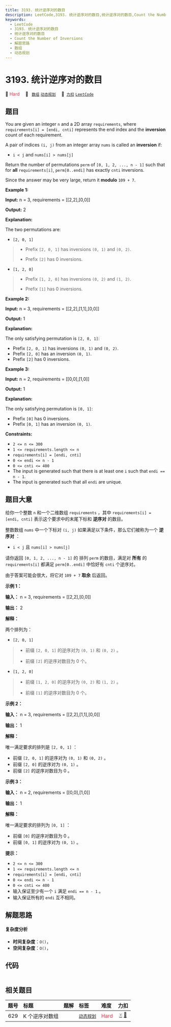 ```yaml
---
title: 3193. 统计逆序对的数目
description: LeetCode,3193. 统计逆序对的数目,统计逆序对的数目,Count the Number of Inversions,解题思路,数组,动态规划
keywords:
  - LeetCode
  - 3193. 统计逆序对的数目
  - 统计逆序对的数目
  - Count the Number of Inversions
  - 解题思路
  - 数组
  - 动态规划
---
```


# 3193. 统计逆序对的数目

🔴 <font color=#ff334b>Hard</font>&emsp; 🔖&ensp; [`数组`](/tag/array.md) [`动态规划`](/tag/dynamic-programming.md)&emsp; 🔗&ensp;[`力扣`](https://leetcode.cn/problems/count-the-number-of-inversions) [`LeetCode`](https://leetcode.com/problems/count-the-number-of-inversions)

## 题目

You are given an integer `n` and a 2D array `requirements`, where
`requirements[i] = [endi, cnti]` represents the end index and the
**inversion** count of each requirement.

A pair of indices `(i, j)` from an integer array `nums` is called an
**inversion** if:

  * `i < j` and `nums[i] > nums[j]`

Return the number of permutations `perm` of `[0, 1, 2, ..., n - 1]` such that
for **all** `requirements[i]`, `perm[0..endi]` has exactly `cnti` inversions.

Since the answer may be very large, return it **modulo** `109 + 7`.



**Example 1:**

**Input:** n = 3, requirements = [[2,2],[0,0]]

**Output:** 2

**Explanation:**

The two permutations are:

  * `[2, 0, 1]`
> 
> * Prefix `[2, 0, 1]` has inversions `(0, 1)` and `(0, 2)`.
> 
> * Prefix `[2]` has 0 inversions.
  * `[1, 2, 0]`
> 
> * Prefix `[1, 2, 0]` has inversions `(0, 2)` and `(1, 2)`.
> 
> * Prefix `[1]` has 0 inversions.

**Example 2:**

**Input:** n = 3, requirements = [[2,2],[1,1],[0,0]]

**Output:** 1

**Explanation:**

The only satisfying permutation is `[2, 0, 1]`:

  * Prefix `[2, 0, 1]` has inversions `(0, 1)` and `(0, 2)`.
  * Prefix `[2, 0]` has an inversion `(0, 1)`.
  * Prefix `[2]` has 0 inversions.

**Example 3:**

**Input:** n = 2, requirements = [[0,0],[1,0]]

**Output:** 1

**Explanation:**

The only satisfying permutation is `[0, 1]`:

  * Prefix `[0]` has 0 inversions.
  * Prefix `[0, 1]` has an inversion `(0, 1)`.



**Constraints:**

  * `2 <= n <= 300`
  * `1 <= requirements.length <= n`
  * `requirements[i] = [endi, cnti]`
  * `0 <= endi <= n - 1`
  * `0 <= cnti <= 400`
  * The input is generated such that there is at least one `i` such that `endi == n - 1`.
  * The input is generated such that all `endi` are unique.


## 题目大意

给你一个整数 `n` 和一个二维数组 `requirements` ，其中 `requirements[i] = [endi, cnti]`
表示这个要求中的末尾下标和 **逆序对** 的数目。

整数数组 `nums` 中一个下标对 `(i, j)` 如果满足以下条件，那么它们被称为一个 **逆序对**  ：

  * `i < j` 且 `nums[i] > nums[j]`

请你返回 `[0, 1, 2, ..., n - 1]` 的 排列 `perm` 的数目，满足对 **所有**  的 `requirements[i]`
都满足 `perm[0..endi]` 中恰好有 `cnti` 个逆序对。

由于答案可能会很大，将它对 `109 + 7` **取余**  后返回。



**示例 1：**

**输入：** n = 3, requirements = [[2,2],[0,0]]

**输出：** 2

**解释：**

两个排列为：

  * `[2, 0, 1]`
> 
> * 前缀 `[2, 0, 1]` 的逆序对为 `(0, 1)` 和 `(0, 2)` 。
> 
> * 前缀 `[2]` 的逆序对数目为 0 个。
  * `[1, 2, 0]`
> 
> * 前缀 `[1, 2, 0]` 的逆序对为 `(0, 2)` 和 `(1, 2)` 。
> 
> * 前缀 `[1]` 的逆序对数目为 0 个。

**示例 2：**

**输入：** n = 3, requirements = [[2,2],[1,1],[0,0]]

**输出：** 1

**解释：**

唯一满足要求的排列是 `[2, 0, 1]` ：

  * 前缀 `[2, 0, 1]` 的逆序对为 `(0, 1)` 和 `(0, 2)` 。
  * 前缀 `[2, 0]` 的逆序对为 `(0, 1)` 。
  * 前缀 `[2]` 的逆序对数目为 0 。

**示例 3：**

**输入：** n = 2, requirements = [[0,0],[1,0]]

**输出：** 1

**解释：**

唯一满足要求的排列为 `[0, 1]` ：

  * 前缀 `[0]` 的逆序对数目为 0 。
  * 前缀 `[0, 1]` 的逆序对为 `(0, 1)` 。





**提示：**

  * `2 <= n <= 300`
  * `1 <= requirements.length <= n`
  * `requirements[i] = [endi, cnti]`
  * `0 <= endi <= n - 1`
  * `0 <= cnti <= 400`
  * 输入保证至少有一个 `i` 满足 `endi == n - 1` 。
  * 输入保证所有的 `endi` 互不相同。


## 解题思路

#### 复杂度分析

- **时间复杂度**：`O()`，
- **空间复杂度**：`O()`，

## 代码

```javascript

```

## 相关题目

<!-- prettier-ignore -->
| 题号 | 标题 | 题解 | 标签 | 难度 | 力扣 |
| :------: | :------ | :------: | :------ | :------ | :------: |
| 629 | K 个逆序对数组 |  |  [`动态规划`](/tag/dynamic-programming.md) | <font color=#ff334b>Hard</font> | [🀄️](https://leetcode.cn/problems/k-inverse-pairs-array) [🔗](https://leetcode.com/problems/k-inverse-pairs-array) |